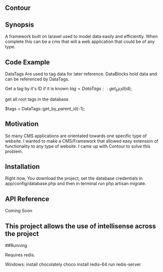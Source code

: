 ## Contour

## Synopsis

A framework built on laravel used to model data easily and efficiently. When complete this can be a cms that will a web application that could be of 
any type.

## Code Example

DataTags Are used to tag data for later reference.
DataBlocks hold data and can be referenced by DataTags.

Get a tag by it's ID if it is known
$tag = DataTags::get_by_id($id); 

get all root tags in the database

$tags = DataTags::get_by_parent_id(-1);

## Motivation

So many CMS applications are orientated towards one specific type of website. I wanted to make a CMS/Framework that allowed easy extension of functionality to any type of website. 
I came up with Contour to solve this problem.

## Installation

Right now, You download the project, set the database credentials in app/config/database.php and then in terminal run php artisan migrate.

## API Reference

Coming Soon

## This project allows the use of intellisense across the project


##Running

Requires redis.

Windows:
install chocolately
choco install redis-64
run redis-server




